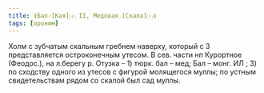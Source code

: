 ```yaml
---
title: ⦗Бал-[Кая]⒯ II, Медовая [Скала]⒯⦘
tags: [ороним]
---
```


Холм с зубчатым скальным гребнем наверху, который с З представляется
остроконечным утесом. В сев. части нп Курортное (Феодос.), на л.берегу р. Отузка
– 1) тюрк. бал – мед; Бал – монг. ИЛ ; 3) по сходству одного из утесов с фигурой
молящегося муллы; по устным свидетельствам рядом со скалой был сад муллы.
